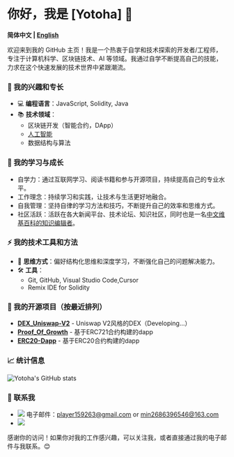 <!--  old
## Hi there 👋

I am Yotoha.😄

<div align="center">
  <img src="https://github-readme-stats.vercel.app/api?username=Yotoha303&show_icons=true&theme=transparent" /> 
</div>
-->

# 你好，我是 [Yotoha] 👋

**简体中文 | [English](https://github.com/Yotoha0303/Yotoha0303/blob/main/translate/en.md)**

欢迎来到我的 GitHub 主页！我是一个热衷于自学和技术探索的开发者/工程师，专注于计算机科学、区块链技术、AI 等领域。我通过自学不断提高自己的技能，力求在这个快速发展的技术世界中紧跟潮流。

### 🔭 我的兴趣和专长
- 💻 **编程语言**：JavaScript, Solidity, Java
- 📚 **技术领域**：
  - 区块链开发（智能合约，DApp）
  - [人工智能](https://github.com/Yotoha0303/AI_RoleTemplate/blob/main/README.md)
  - 数据结构与算法
 
<!--
- 🚀 **项目经验**：
  - 在 GitHub 上开设了个人仓库，发布了一些自己研究和开发的项目。
-->

### 🌱 我的学习与成长
- 自学力：通过互联网学习、阅读书籍和参与开源项目，持续提高自己的专业水平。
- 工作理念：持续学习和实践，让技术与生活更好地融合。
- 自我管理：坚持自律的学习方法和技巧，不断提升自己的效率和思维方式。
- 社区活跃：活跃在各大新闻平台、技术论坛、知识社区，同时也是一名[中文维基百科的知识编辑者](https://zh.wikipedia.org/wiki/User:Yotoha)。

### ⚡ 我的技术工具和方法
- 🧠 **思维方式**：偏好结构化思维和深度学习，不断强化自己的问题解决能力。
- 🛠 **工具**：
  - Git, GitHub, Visual Studio Code,Cursor
  - Remix IDE for Solidity
 
<!--- ⭐️ **底层思维（思维核心）**：我的底层思维是连贯的，它并不局限于某种思维方式，而是通过借助其他思维方向进行思考和表达。 --->
    

### 📌 我的开源项目（按最近排列）
- **[DEX_Uniswap-V2](https://github.com/Yotoha0303/AMM_Dapp_Project)** - Uniswap V2风格的DEX（Developing...）
- **[Proof_Of_Growth](https://github.com/Yotoha0303/ProofOfGrowth/tree/main)** - 基于ERC721合约构建的dapp
- **[ERC20-Dapp](https://github.com/Yotoha0303/ERC20_Dapp_Project)** - 基于ERC20合约构建的dapp

<!---
- **[Ethereum Sepolia和Holesky的简单跨链交互（经验与总结）](https://github.com/Yotoha0303/ethersTest/blob/main/crossChainERC20/records.md)** - 在跨链交互上的总结和个人心得，解决了幽灵交易和Rpc网络陷阱
--->

### 📈 统计信息
![Yotoha's GitHub stats](https://github-readme-stats.vercel.app/api?username=Yotoha0303&show_icons=true&hide_title=true&count_private=true&hide=prs&theme=transparent)

<!---
![Top Langs](https://github-readme-stats.vercel.app/api/top-langs/?username=Yotoha0303&count_private=true&show_icons=true&theme=transparent)
--->

### 🤝 联系我
- ![](https://img.shields.io/badge/-EA4335?logo=gmail&logoColor=FFFFFF) 电子邮件：[player159263@gmail.com](mailto:player159263@gmail.com) or [min2686396546@163.com](mailto:min2686396546@163.com)
- ![](https://img.shields.io/badge/-00A1D6?logo=bilibili&logoColor=FFFFFF)
 <!---
个人博客：[个人链接](https://space.bilibili.com/363242875)
--->

感谢你的访问！如果你对我的工作感兴趣，可以关注我，或者直接通过我的电子邮件与我联系。😊


<!--- content tools
😄 😆 😊 😃 😏 😍 😘 😚 😳 😌 😆 😁 😉 😜 😝 😀 😗 😙 😛 😴 😟 😦 😧 😮 😬 😕 😯 😑 😒 😅 😓 😥 😩 😔 😞 😖 😨 😰 😣 😢 😭 😂 😲 😱 😫 😠 😡 😤 😪 😋 😷 😎 😵 👿 😈 😐 😶 😇 👽 💛

💙 💜 ❤️ 💚 💔 💓 💗 💕 💞 💘 💖 ✨ ⭐️ 🌟 💫 💥 💥 💢 ❗️ ❓ ❕ ❔ 💤 💨 💦 🎶 🎵 🔥 💩 💩 💩 👍 👍 👎 👎 👌 👊 👊 ✊ ✌️ 👋 ✋ ✋ 👐 ☝️ 👇 👈 👉 🙌 🙏 👆 👏 💪 🤘 🖕 🏃 🏃 👫 👪 👬 👭 💃 👯 🙆 🙅 💁

🙋 👰 🙎 🙍 🙇 💑 💆 💇 💅 👦 👧 👩 👨 👶 👵 👴 👱 👲 👳 👷 👮 👼 👸 😺 😸 😻 😽 😼 🙀 😿 😹 😾 👹 👺 🙈 🙉
--->
